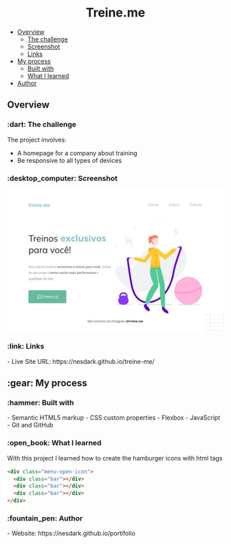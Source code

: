 <h1 align="center">Treine.me</h1>

- [Overview](#overview)
  - [The challenge](#the-challenge)
  - [Screenshot](#screenshot)
  - [Links](#links)
- [My process](#my-process)
  - [Built with](#built-with)
  - [What I learned](#what-i-learned)
- [Author](#author)

<h2 id="overview">Overview</h2>
<h3 id="the-challenge">:dart: The challenge</h3>

The project involves:

- A homepage for a company about training
- Be responsive to all types of devices

<h3 id="screenshot">:desktop_computer: Screenshot</h3>

![](./.github/banner.jpg)

<h3 id="links">:link: Links</h3>
-  Live Site URL: https://nesdark.github.io/treine-me/

<h2 id="my-process">:gear: My process</h2>

<h3 id="built-width">:hammer: Built with</h3>
- Semantic HTML5 markup
- CSS custom properties
- Flexbox
- JavaScript
- Git and GitHub

<h3 id="what-i-learned">:open_book: What I learned</h3>
With this project I learned how to create the hamburger icons with html tags
  
```html
<div class="menu-open-icon">
  <div class="bar"></div>
  <div class="bar"></div>
  <div class="bar"></div>
</div>
```

<h3 id="author">:fountain_pen: Author</h3>
- Website: https://nesdark.github.io/portifolio
